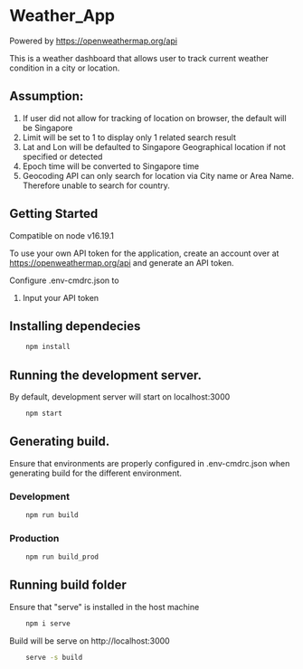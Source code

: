 # Weather_App
Powered by https://openweathermap.org/api

This is a weather dashboard that allows user to track current weather condition in a city or location.

## Assumption: 
1) If user did not allow for tracking of location on browser, the default will be Singapore
3) Limit will be set to 1 to display only 1 related search result 
4) Lat and Lon will be defaulted to Singapore Geographical location if not specified or detected
5) Epoch time will be converted to Singapore time
6) Geocoding API can only search for location via City name or Area Name. Therefore unable to search for country.

## Getting Started
Compatible on node v16.19.1

To use your own API token for the application, create an account over at https://openweathermap.org/api and generate an API token.

Configure .env-cmdrc.json to 
1) Input your API token 

## Installing dependecies
```bash
    npm install
```

## Running the development server.

By default, development server will start on localhost:3000

```bash
    npm start
```

## Generating build.

Ensure that environments are properly configured in .env-cmdrc.json when generating build for the different environment.

### Development
```bash
    npm run build
```

### Production
```bash
    npm run build_prod
```


## Running build folder

Ensure that "serve" is installed in the host machine

```bash
    npm i serve
```

Build will be serve on http://localhost:3000

```bash
    serve -s build
```